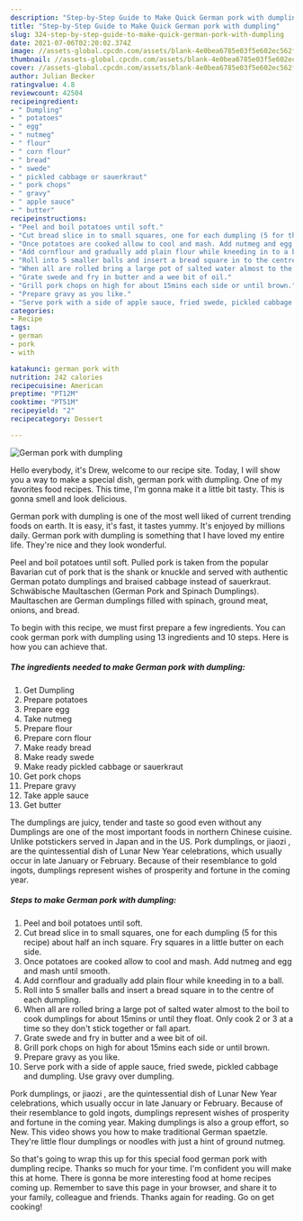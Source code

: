 ```yaml
---
description: "Step-by-Step Guide to Make Quick German pork with dumpling"
title: "Step-by-Step Guide to Make Quick German pork with dumpling"
slug: 324-step-by-step-guide-to-make-quick-german-pork-with-dumpling
date: 2021-07-06T02:20:02.374Z
image: //assets-global.cpcdn.com/assets/blank-4e0bea6785e03f5e602ec562f230caae08da540cada707380b4fe1bbebba43da.png
thumbnail: //assets-global.cpcdn.com/assets/blank-4e0bea6785e03f5e602ec562f230caae08da540cada707380b4fe1bbebba43da.png
cover: //assets-global.cpcdn.com/assets/blank-4e0bea6785e03f5e602ec562f230caae08da540cada707380b4fe1bbebba43da.png
author: Julian Becker
ratingvalue: 4.8
reviewcount: 42504
recipeingredient:
- " Dumpling"
- " potatoes"
- " egg"
- " nutmeg"
- " flour"
- " corn flour"
- " bread"
- " swede"
- " pickled cabbage or sauerkraut"
- " pork chops"
- " gravy"
- " apple sauce"
- " butter"
recipeinstructions:
- "Peel and boil potatoes until soft."
- "Cut bread slice in to small squares, one for each dumpling (5 for this recipe) about half an inch square. Fry squares in a little butter on each side."
- "Once potatoes are cooked allow to cool and mash. Add nutmeg and egg and mash until smooth."
- "Add cornflour and gradually add plain flour while kneeding in to a ball."
- "Roll into 5 smaller balls and insert a bread square in to the centre of each dumpling."
- "When all are rolled bring a large pot of salted water almost to the boil to cook dumplings for about 15mins or until they float. Only cook 2 or 3 at a time so they don&#39;t stick together or fall apart."
- "Grate swede and fry in butter and a wee bit of oil."
- "Grill pork chops on high for about 15mins each side or until brown."
- "Prepare gravy as you like."
- "Serve pork with a side of apple sauce, fried swede, pickled cabbage and dumpling. Use gravy over dumpling."
categories:
- Recipe
tags:
- german
- pork
- with

katakunci: german pork with 
nutrition: 242 calories
recipecuisine: American
preptime: "PT12M"
cooktime: "PT51M"
recipeyield: "2"
recipecategory: Dessert

---
```



![German pork with dumpling](//assets-global.cpcdn.com/assets/blank-4e0bea6785e03f5e602ec562f230caae08da540cada707380b4fe1bbebba43da.png)

Hello everybody, it's Drew, welcome to our recipe site. Today, I will show you a way to make a special dish, german pork with dumpling. One of my favorites food recipes. This time, I'm gonna make it a little bit tasty. This is gonna smell and look delicious.

German pork with dumpling is one of the most well liked of current trending foods on earth. It is easy, it's fast, it tastes yummy. It's enjoyed by millions daily. German pork with dumpling is something that I have loved my entire life. They're nice and they look wonderful.

Peel and boil potatoes until soft. Pulled pork is taken from the popular Bavarian cut of pork that is the shank or knuckle and served with authentic German potato dumplings and braised cabbage instead of sauerkraut. Schwäbische Maultaschen (German Pork and Spinach Dumplings). Maultaschen are German dumplings filled with spinach, ground meat, onions, and bread.


To begin with this recipe, we must first prepare a few ingredients. You can cook german pork with dumpling using 13 ingredients and 10 steps. Here is how you can achieve that.

<!--inarticleads1-->

##### The ingredients needed to make German pork with dumpling:

1. Get  Dumpling
1. Prepare  potatoes
1. Prepare  egg
1. Take  nutmeg
1. Prepare  flour
1. Prepare  corn flour
1. Make ready  bread
1. Make ready  swede
1. Make ready  pickled cabbage or sauerkraut
1. Get  pork chops
1. Prepare  gravy
1. Take  apple sauce
1. Get  butter


The dumplings are juicy, tender and taste so good even without any Dumplings are one of the most important foods in northern Chinese cuisine. Unlike potstickers served in Japan and in the US. Pork dumplings, or jiaozi , are the quintessential dish of Lunar New Year celebrations, which usually occur in late January or February. Because of their resemblance to gold ingots, dumplings represent wishes of prosperity and fortune in the coming year. 

<!--inarticleads2-->

##### Steps to make German pork with dumpling:

1. Peel and boil potatoes until soft.
1. Cut bread slice in to small squares, one for each dumpling (5 for this recipe) about half an inch square. Fry squares in a little butter on each side.
1. Once potatoes are cooked allow to cool and mash. Add nutmeg and egg and mash until smooth.
1. Add cornflour and gradually add plain flour while kneeding in to a ball.
1. Roll into 5 smaller balls and insert a bread square in to the centre of each dumpling.
1. When all are rolled bring a large pot of salted water almost to the boil to cook dumplings for about 15mins or until they float. Only cook 2 or 3 at a time so they don&#39;t stick together or fall apart.
1. Grate swede and fry in butter and a wee bit of oil.
1. Grill pork chops on high for about 15mins each side or until brown.
1. Prepare gravy as you like.
1. Serve pork with a side of apple sauce, fried swede, pickled cabbage and dumpling. Use gravy over dumpling.


Pork dumplings, or jiaozi , are the quintessential dish of Lunar New Year celebrations, which usually occur in late January or February. Because of their resemblance to gold ingots, dumplings represent wishes of prosperity and fortune in the coming year. Making dumplings is also a group effort, so New. This video shows you how to make traditional German spaetzle. They&#39;re little flour dumplings or noodles with just a hint of ground nutmeg. 

So that's going to wrap this up for this special food german pork with dumpling recipe. Thanks so much for your time. I'm confident you will make this at home. There is gonna be more interesting food at home recipes coming up. Remember to save this page in your browser, and share it to your family, colleague and friends. Thanks again for reading. Go on get cooking!
